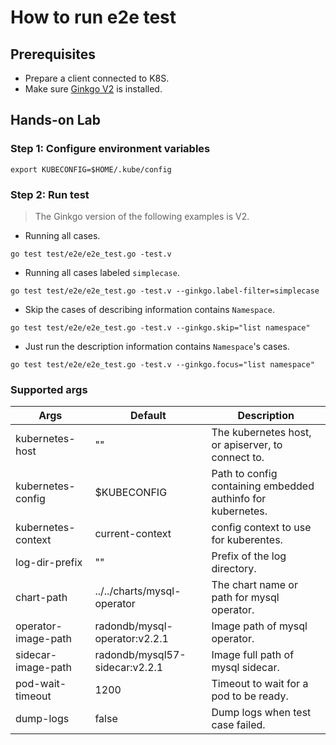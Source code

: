 # How to run e2e test

## Prerequisites

- Prepare a client connected to K8S.
- Make sure [Ginkgo V2](https://onsi.github.io/ginkgo/MIGRATING_TO_V2) is installed.

## Hands-on Lab

### Step 1: Configure environment variables

```
export KUBECONFIG=$HOME/.kube/config
```

### Step 2: Run test

> The Ginkgo version of the following examples is V2.

- Running all cases.

```
go test test/e2e/e2e_test.go -test.v
```

- Running all cases labeled `simplecase`.

```
go test test/e2e/e2e_test.go -test.v --ginkgo.label-filter=simplecase
```

- Skip the cases of describing information contains `Namespace`.

```
go test test/e2e/e2e_test.go -test.v --ginkgo.skip="list namespace"
```

- Just run the description information contains `Namespace`'s cases.

```
go test test/e2e/e2e_test.go -test.v --ginkgo.focus="list namespace"
```

### Supported args

| Args                | Default                        | Description                                                 |
| ------------------- | ------------------------------ | ----------------------------------------------------------- |
| kubernetes-host     | ""                             | The kubernetes host, or apiserver, to connect to.           |
| kubernetes-config   | $KUBECONFIG                    | Path to config containing embedded authinfo for kubernetes. |
| kubernetes-context  | current-context                | config context to use for kuberentes.                       |
| log-dir-prefix      | ""                             | Prefix of the log directory.                                |
| chart-path          | ../../charts/mysql-operator    | The chart name or path for mysql operator.                  |
| operator-image-path | radondb/mysql-operator:v2.2.1  | Image path of mysql operator.                               |
| sidecar-image-path  | radondb/mysql57-sidecar:v2.2.1 | Image full path of mysql sidecar.                           |
| pod-wait-timeout    | 1200                           | Timeout to wait for a pod to be ready.                      |
| dump-logs           | false                          | Dump logs when test case failed.                            |